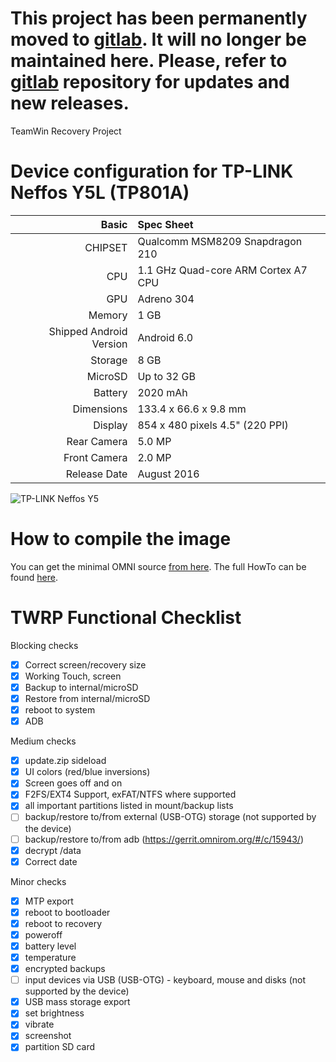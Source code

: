 # This project has been permanently moved to [gitlab](https://gitlab.com/morfikov/android_device_tp-link_tp801a). It will no longer be maintained here. Please, refer to [gitlab](https://gitlab.com/morfikov/android_device_tp-link_tp801a) repository for updates and new releases.

TeamWin Recovery Project

Device configuration for TP-LINK Neffos Y5L (TP801A)
=====================================

Basic   | Spec Sheet
-------:|:-------------------------
CHIPSET | Qualcomm MSM8209 Snapdragon 210
CPU     | 1.1 GHz Quad-core ARM Cortex A7 CPU
GPU     | Adreno 304
Memory  | 1 GB
Shipped Android Version | Android 6.0
Storage | 8 GB
MicroSD | Up to 32 GB
Battery | 2020 mAh
Dimensions | 133.4 x 66.6 x 9.8 mm
Display | 854 x 480 pixels 4.5" (220 PPI)
Rear Camera  | 5.0 MP
Front Camera | 2.0 MP
Release Date | August 2016

![TP-LINK Neffos Y5](http://www.neffos.com/res/upfile/product/20160616094817.png "TP-LINK Neffos Y5L")

How to compile the image
=====================================
You can get the minimal OMNI source [from here](https://github.com/minimal-manifest-twrp/platform_manifest_twrp_omni).
The full HowTo can be found [here](https://forum.xda-developers.com/showthread.php?t=1943625).

TWRP Functional Checklist
=====================================

Blocking checks
- [x] Correct screen/recovery size
- [x] Working Touch, screen
- [x] Backup to internal/microSD
- [x] Restore from internal/microSD
- [x] reboot to system
- [x] ADB

Medium checks
- [x] update.zip sideload
- [x] UI colors (red/blue inversions)
- [x] Screen goes off and on
- [x] F2FS/EXT4 Support, exFAT/NTFS where supported
- [x] all important partitions listed in mount/backup lists
- [ ] backup/restore to/from external (USB-OTG) storage (not supported by the device)
- [ ] backup/restore to/from adb (https://gerrit.omnirom.org/#/c/15943/)
- [x] decrypt /data
- [x] Correct date

Minor checks
- [x] MTP export
- [x] reboot to bootloader
- [x] reboot to recovery
- [x] poweroff
- [x] battery level
- [x] temperature
- [x] encrypted backups
- [ ] input devices via USB (USB-OTG) - keyboard, mouse and disks (not supported by the device)
- [x] USB mass storage export
- [x] set brightness
- [x] vibrate
- [x] screenshot
- [x] partition SD card

